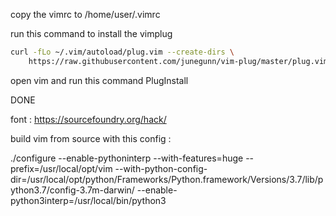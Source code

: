 copy the vimrc to /home/user/.vimrc

run this command to install the vimplug


```sh
curl -fLo ~/.vim/autoload/plug.vim --create-dirs \
    https://raw.githubusercontent.com/junegunn/vim-plug/master/plug.vim
```

open vim and run this command PlugInstall


DONE


font  :  https://sourcefoundry.org/hack/

build vim from source with this config :

./configure --enable-pythoninterp --with-features=huge --prefix=/usr/local/opt/vim --with-python-config-dir=/usr/local/opt/python/Frameworks/Python.framework/Versions/3.7/lib/python3.7/config-3.7m-darwin/ --enable-python3interp=/usr/local/bin/python3
